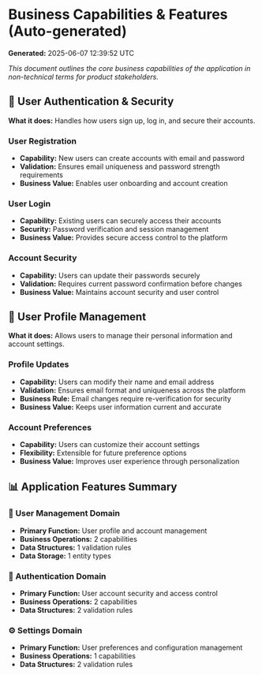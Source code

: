 # Business Capabilities & Features (Auto-generated)

**Generated:** 2025-06-07 12:39:52 UTC

*This document outlines the core business capabilities of the application in non-technical terms for product stakeholders.*

## 🔐 User Authentication & Security

**What it does:** Handles how users sign up, log in, and secure their accounts.

### User Registration
- **Capability:** New users can create accounts with email and password
- **Validation:** Ensures email uniqueness and password strength requirements
- **Business Value:** Enables user onboarding and account creation

### User Login
- **Capability:** Existing users can securely access their accounts
- **Security:** Password verification and session management
- **Business Value:** Provides secure access control to the platform

### Account Security
- **Capability:** Users can update their passwords securely
- **Validation:** Requires current password confirmation before changes
- **Business Value:** Maintains account security and user control

## 👤 User Profile Management

**What it does:** Allows users to manage their personal information and account settings.

### Profile Updates
- **Capability:** Users can modify their name and email address
- **Validation:** Ensures email format and uniqueness across the platform
- **Business Rule:** Email changes require re-verification for security
- **Business Value:** Keeps user information current and accurate

### Account Preferences
- **Capability:** Users can customize their account settings
- **Flexibility:** Extensible for future preference options
- **Business Value:** Improves user experience through personalization

## 📊 Application Features Summary

### 👤 User Management Domain
- **Primary Function:** User profile and account management
- **Business Operations:** 2 capabilities
- **Data Structures:** 1 validation rules
- **Data Storage:** 1 entity types

### 🔐 Authentication Domain
- **Primary Function:** User account security and access control
- **Business Operations:** 2 capabilities
- **Data Structures:** 2 validation rules

### ⚙️ Settings Domain
- **Primary Function:** User preferences and configuration management
- **Business Operations:** 1 capabilities
- **Data Structures:** 2 validation rules

